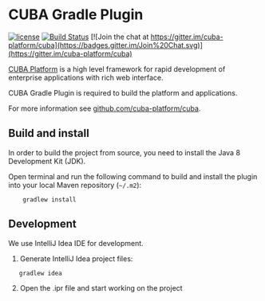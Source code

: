 # CUBA Gradle Plugin

[![license](https://img.shields.io/badge/license-Apache%20License%202.0-blue.svg?style=flat)](http://www.apache.org/licenses/LICENSE-2.0)
[![Build Status](https://travis-ci.org/cuba-platform/cuba-gradle-plugin.svg?branch=master)](https://travis-ci.org/cuba-platform/cuba-gradle-plugin)
[![Join the chat at https://gitter.im/cuba-platform/cuba](https://badges.gitter.im/Join%20Chat.svg)](https://gitter.im/cuba-platform/cuba)

[CUBA Platform](https://www.cuba-platform.com) is a high level framework for rapid development of enterprise applications with rich web interface.

CUBA Gradle Plugin is required to build the platform and applications.

For more information see [github.com/cuba-platform/cuba](https://github.com/cuba-platform/cuba).

## Build and install

In order to build the project from source, you need to install the Java 8 Development Kit (JDK).

Open terminal and run the following command to build and install the plugin into your local Maven repository (`~/.m2`):
```
    gradlew install    
```

## Development

We use IntelliJ Idea IDE for development.

1. Generate IntelliJ Idea project files:
```
   gradlew idea
```

2. Open the .ipr file and start working on the project